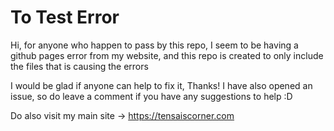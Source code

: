 # To Test Error

Hi, for anyone who happen to pass by this repo, I seem to be having a github pages error from my website, and this repo is created to only include the files that is causing the errors

I would be glad if anyone can help to fix it, Thanks!
I have also opened an issue, so do leave a comment if you have any suggestions to help :D

Do also visit my main site -> https://tensaiscorner.com
